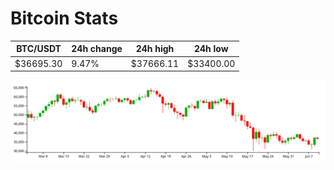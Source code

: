 # Bitcoin Stats

BTC/USDT|24h change|24h high|24h low|
|---|---|---|---|
|$36695.30|9.47%|$37666.11|$33400.00|

<img src="./chart.svg">
